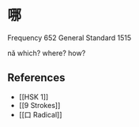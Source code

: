 # 哪
Frequency 652
General Standard 1515

nǎ
which? where? how?

## References
- [[HSK 1]]
- [[9 Strokes]]
- [[口 Radical]]